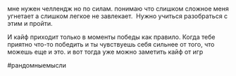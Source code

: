 мне нужен челлендж но по силам. понимаю что слишком сложное меня угнетает а слишком легкое не завлекает.  Нужно учиться разобраться с этим и пройти.

И кайф приходит только в моменты победы как правило. Когда тебе приятно что-то победить и ты чувствуешь себя сильнее от того, что можешь еще и это. и вот тогда уже можно заметить кайф от игр

#рандомныемысли